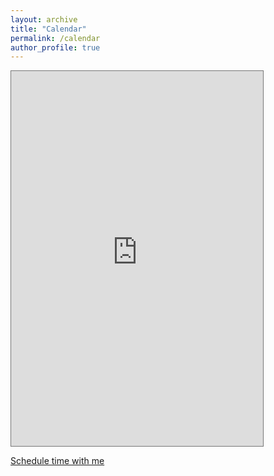 ```yaml
---
layout: archive
title: "Calendar"
permalink: /calendar
author_profile: true
---
```

<iframe src="https://outlook.live.com/owa/calendar/4bff5ef7-43de-46ad-8afd-42b9ccca94a6/697798c5-14be-45d5-802d-ef82657e003a/cid-DF384B4B4029F4EE/index.html" style="border:solid 1px #777" width="80%" height="600" frameborder="0" scrolling="no"></iframe>

[Schedule time with me](https://calendly.com/bbloggsbott)